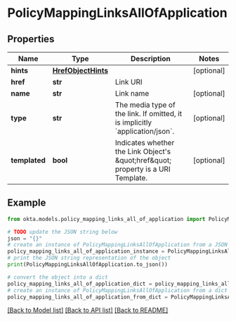 # PolicyMappingLinksAllOfApplication


## Properties

Name | Type | Description | Notes
------------ | ------------- | ------------- | -------------
**hints** | [**HrefObjectHints**](HrefObjectHints.md) |  | [optional] 
**href** | **str** | Link URI | 
**name** | **str** | Link name | [optional] 
**type** | **str** | The media type of the link. If omitted, it is implicitly &#x60;application/json&#x60;. | [optional] 
**templated** | **bool** | Indicates whether the Link Object&#39;s \&quot;href\&quot; property is a URI Template. | [optional] 

## Example

```python
from okta.models.policy_mapping_links_all_of_application import PolicyMappingLinksAllOfApplication

# TODO update the JSON string below
json = "{}"
# create an instance of PolicyMappingLinksAllOfApplication from a JSON string
policy_mapping_links_all_of_application_instance = PolicyMappingLinksAllOfApplication.from_json(json)
# print the JSON string representation of the object
print(PolicyMappingLinksAllOfApplication.to_json())

# convert the object into a dict
policy_mapping_links_all_of_application_dict = policy_mapping_links_all_of_application_instance.to_dict()
# create an instance of PolicyMappingLinksAllOfApplication from a dict
policy_mapping_links_all_of_application_from_dict = PolicyMappingLinksAllOfApplication.from_dict(policy_mapping_links_all_of_application_dict)
```
[[Back to Model list]](../README.md#documentation-for-models) [[Back to API list]](../README.md#documentation-for-api-endpoints) [[Back to README]](../README.md)


